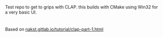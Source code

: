 Test repo to get to grips with CLAP.
this builds with CMake using Win32 for a very basic UI.
#
Based on [nakst.gitlab.io/tutorial/clap-part-1.html](https://nakst.gitlab.io/tutorial/clap-part-1.html)
